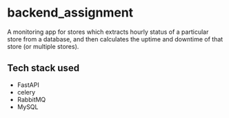 # backend_assignment
A monitoring app for stores which extracts hourly status of a particular store from a database, and then calculates the uptime and downtime of that store (or multiple stores).

## Tech stack used
- FastAPI
- celery
- RabbitMQ
- MySQL
